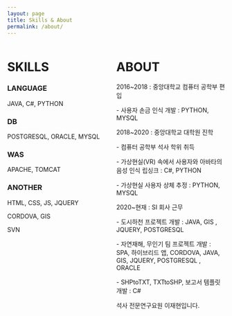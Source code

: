 ```yaml
---
layout: page
title: Skills & About
permalink: /about/
---
```

<div style="width: 50%; height: 50%; float:left;">
<h1>SKILLS</h1>

<h3>LANGUAGE</h3>  JAVA, C#, PYTHON  
<p></p>
<h3>DB</h3>  POSTGRESQL, ORACLE, MYSQL
<p></p>
<h3>WAS</h3>  APACHE, TOMCAT  
<p></p>
<h3>ANOTHER</h3>  HTML, CSS, JS, JQUERY<p></p>CORDOVA, GIS<p></p>SVN
  

        
          
</div>

<div style="width: 50%; height: 50%;  float:left">
<h1>ABOUT</h1>

<span>2016~2018 : 중앙대학교 컴퓨터 공학부 편입</span>
           <p>- 사용자 손금 인식 개발 : PYTHON, MYSQL</p>

<span>2018~2020 : 중앙대학교 대학원 진학</span>
            <p>- 컴퓨터 공학부 석사 학위 취득</p>
            <p>- 가상현실(VR) 속에서 사용자와 아바타의 음성 인식 립싱크 : C#, PYTHON</p>
            <p>- 가상현실 사용자 상체 추정 : PYTHON, MYSQL</p>

<span>2020~현재 : SI 회사 근무</span>
            <p>- 도시하천 프로젝트 개발 : JAVA, GIS , JQUERY, POSTGRESQL</p>
            <p>- 자연재해, 무인기 팀 프로젝트 개발 : SPA, 하이브리드 앱, CORDOVA, JAVA, GIS,  JQUERY, POSTGRESQL , ORACLE</p>
            <p>- SHPtoTXT, TXTtoSHP, 보고서 템플릿 개발 : C#</p>

<span>석사 전문연구요원 이재현입니다. 

          
</div>



<!--
Sleek is a modern Jekyll theme focused on speed performance & SEO best practices. You can find out more info about customizing your Jekyll theme, as well as basic Jekyll usage documentation at [jekyllrb.com](http://jekyllrb.com/) or simply read the guide on how to [get started](/getting-started)

You can find the source code for the Jekyll new theme at:
[sleek](https://github.com/janczizikow/sleek)

You can find the source code for Jekyll at
[jekyll](https://github.com/jekyll/jekyll)
-->